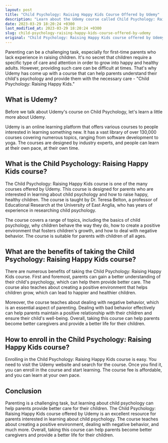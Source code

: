 ```yaml
---
layout: post
title: "Child Psychology: Raising Happy Kids Course Offered by Udemy"
description: "Learn about the Udemy course called Child Psychology: Raising Happy Kids and how it can help parents raise happy and healthy children."
date: 2023-03-29 18:20:24 +0300
last_modified_at: 2023-03-29 18:20:24 +0300
slug: child-psychology-raising-happy-kids-course-offered-by-udemy
original: "Child Psychology: Raising Happy Kids course offered by Udemy"
---
```


Parenting can be a challenging task, especially for first-time parents who lack experience in raising children. It's no secret that children require a specific type of care and attention in order to grow into happy and healthy adults. However, providing such care can be difficult at times. That's why Udemy has come up with a course that can help parents understand their child's psychology and provide them with the necessary care - "Child Psychology: Raising Happy Kids."

## What is Udemy?

Before we talk about Udemy's course on Child Psychology, let's learn a little more about Udemy.

Udemy is an online learning platform that offers various courses to people interested in learning something new. It has a vast library of over 130,000 courses covering numerous topics, ranging from software development to yoga. The courses are designed by industry experts, and people can learn at their own pace, at their own time.

## What is the Child Psychology: Raising Happy Kids course?

The Child Psychology: Raising Happy Kids course is one of the many courses offered by Udemy. This course is designed for parents who are interested in learning about child psychology and how to raise happy, healthy children. The course is taught by Dr. Teresa Belton, a professor of Educational Research at the University of East Anglia, who has years of experience in researching child psychology.

The course covers a range of topics, including the basics of child psychology, why children behave the way they do, how to create a positive environment that fosters children's growth, and how to deal with negative behavior. The course is suitable for parents with children of all ages.

## What are the benefits of taking the Child Psychology: Raising Happy Kids course?

There are numerous benefits of taking the Child Psychology: Raising Happy Kids course. First and foremost, parents can gain a better understanding of their child's psychology, which can help them provide better care. The course also teaches about creating a positive environment that helps children grow, which can lead to happier and healthier children.

Moreover, the course teaches about dealing with negative behavior, which is an essential aspect of parenting. Dealing with bad behavior effectively can help parents maintain a positive relationship with their children and ensure their child's well-being. Overall, taking this course can help parents become better caregivers and provide a better life for their children.

## How to enroll in the Child Psychology: Raising Happy Kids course?

Enrolling in the Child Psychology: Raising Happy Kids course is easy. You need to visit the Udemy website and search for the course. Once you find it, you can enroll in the course and start learning. The course fee is affordable, and you can learn at your own pace.

## Conclusion

Parenting is a challenging task, but learning about child psychology can help parents provide better care for their children. The Child Psychology: Raising Happy Kids course offered by Udemy is an excellent resource for parents interested in learning about child psychology. The course teaches about creating a positive environment, dealing with negative behavior, and much more. Overall, taking this course can help parents become better caregivers and provide a better life for their children.